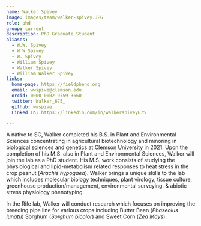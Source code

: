```yaml
---
name: Walker Spivey
image: images/team/walker-spivey.JPG
role: phd
group: current
description: PhD Graduate Student
aliases:
  - W.W. Spivey
  - W W Spivey
  - W. Spivey
  - William Spivey
  - Walker Spivey
  - William Walker Spivey
links:
  home-page: https://fieldpheno.org
  email: wwspive@clemson.edu
  orcid: 0000-0002-9759-3660
  twitter: Walker_675_
  github: wwspive
  Linked In: https://linkedin.com/in/walkerspivey675

---
```


A native to SC, Walker completed his B.S. in Plant and Environmental Sciences concentrating in agricultural biotechnology and minoring in biological sciences and genetics at Clemson University in 2021. Upon the completion of his M.S. also in Plant and Environmental Sciences, Walker will join the lab as a PhD student. His M.S. work consists of studying the physiological and lipid-metabolism related responses to heat stress in the crop peanut (*Arachis hypogaea*). Walker brings a unique skills to the lab which includes molecular biology techniques, plant virology, tissue culture, greenhouse production/management, environmental surveying, & abiotic stress physiology phenotyping. 

In the Rife lab, Walker will conduct research which focuses on improving the breeding pipe line for various crops including Butter Bean (*Phaseolus lunatu*) Sorghum (*Sorghum bicolor*) and Sweet Corn (*Zea Mays*). 